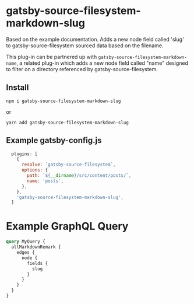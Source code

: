 # gatsby-source-filesystem-markdown-slug

Based on the example documentation. Adds a new node field called 'slug' to gatsby-source-filesystem sourced data based on the filename.

This plug-in can be partnered up with `gatsby-source-filesystem-markdown-name`, a related plug-in which adds a new node field called "name" designed to filter on a directory referenced by gatsby-source-filesystem. 

## Install

```
npm i gatsby-source-filesystem-markdown-slug
```

or

```
yarn add gatsby-source-filesystem-markdown-slug
```

## Example gatsby-config.js

```javascript
  plugins: [
    {
      resolve: `gatsby-source-filesystem`,
      options: {
        path: `${__dirname}/src/content/posts/`,
        name: 'posts',
      },
    },
    'gatsby-source-filesystem-markdown-slug',
  ]
```

# Example GraphQL Query

```graphql
query MyQuery {
  allMarkdownRemark {
    edges {
      node {
        fields {
          slug          
        }
      }
    }
  }
}
```
